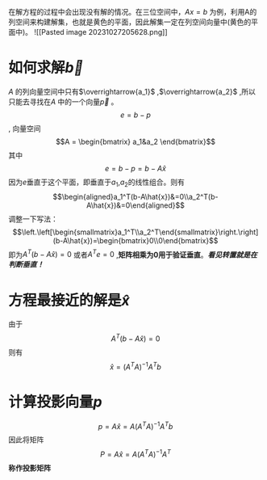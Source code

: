 在解方程的过程中会出现没有解的情况。在三位空间中，$Ax = b$ 为例，利用A的列空间来构建解集，也就是黄色的平面，因此解集一定在列空间向量中(黄色的平面中)。
![[Pasted image 20231027205628.png]]
# 如何求解$\overrightarrow{b}$ 
$A$ 的列向量空间中只有$\overrightarrow{a_1}$ ,$\overrightarrow{a_2}$ ,所以只能去寻找在$A$ 中的一个向量$\overrightarrow{p}$ 。
$$e = b - p$$ , 向量空间$$A = \begin{bmatrix} a_1&a_2 \end{bmatrix}$$其中$$e=b-p=b-A\hat{x}$$
因为$e$垂直于这个平面，即垂直于$a_1$,$a_2$的线性组合。则有$$\begin{aligned}a_1^T(b-A\hat{x})&=0\\a_2^T(b-A\hat{x})&=0\end{aligned}$$
调整一下写法：$$\left.\left[\begin{smallmatrix}a_1^T\\a_2^T\end{smallmatrix}\right.\right](b-A\hat{x})=\begin{bmatrix}0\\0\end{bmatrix}$$
即为$A^{T}(b-A\hat{x})=0$ 或者$A^Te=0$ ,**矩阵相乘为0用于验证垂直**。***看见转置就是在判断垂直！***
# 方程最接近的解是$\hat{x}$ 
由于$$A^{T}(b-A\hat{x})=0$$
则有$$\hat{x}=(A^TA)^{-1}A^Tb$$
# 计算投影向量$p$
$$p=A\hat{x}=A(A^{T}A)^{-1}A^{T}b$$
因此将矩阵$$P=A\hat{x}=A(A^{T}A)^{-1}A^{T}$$
**称作投影矩阵**